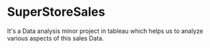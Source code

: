 # SuperStoreSales
It's a Data analysis minor project in tableau which helps us to analyze various aspects of this sales Data.
